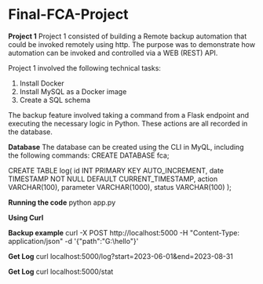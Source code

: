 # Final-FCA-Project
**Project 1**
Project 1 consisted of building a Remote backup automation that could be invoked remotely using http.  The purpose was to demonstrate how automation can be invoked and controlled via a WEB (REST) API.

Project 1 involved the following technical tasks:
1. Install Docker
2. Install MySQL as a Docker image
3. Create a SQL schema

The backup feature involved taking a command from a Flask endpoint and executing the necessary logic in Python. These actions are all recorded in the database.

**Database**
The database can be created using the CLI in MyQL, including the following commands:
CREATE DATABASE fca;

CREATE TABLE log(
  id        INT PRIMARY KEY AUTO_INCREMENT,
  date      TIMESTAMP NOT NULL DEFAULT CURRENT_TIMESTAMP,
  action    VARCHAR(100),
  parameter VARCHAR(1000),
  status    VARCHAR(100)
);

**Running the code**
python app.py

**Using Curl**

**Backup example**
curl -X POST http://localhost:5000 -H "Content-Type: application/json" -d '{"path":"G:\hello"}' 

**Get Log**
curl localhost:5000/log?start=2023-06-01&end=2023-08-31

**Get Log**
curl localhost:5000/stat

